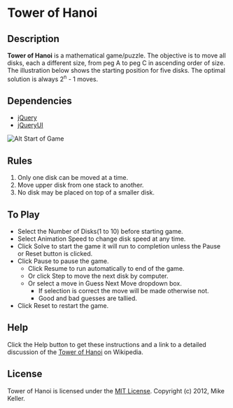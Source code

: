 # Tower of Hanoi
## Description
**Tower of Hanoi** is a mathematical game/puzzle. The objective is to move all disks, each a different size, from peg A to peg C in ascending order of size. The illustration below shows the starting position for five disks. The optimal solution is always 2<sup>n</sup> - 1 moves.

## Dependencies
* [jQuery](http://jquery.com/)  
* [jQueryUI](http://jqueryUI.com/)

![Alt Start of Game](../Hanoi/images/TowerOfHanoi.jpg)


## Rules  

1. Only one disk can be moved at a time.
2. Move upper disk from one stack to another.
3. No disk may be placed on top of a smaller disk.

## To Play

* Select the Number of Disks(1 to 10) before starting game.
* Select Animation Speed to change disk speed at any time.
* Click Solve to start the game it will run to completion unless the Pause or Reset button is 
clicked.
* Click Pause to pause the game.
    * Click Resume to run automatically to end of the game.  
    * Or click Step to move the next disk by computer.
    * Or select a move in Guess Next Move dropdown box. 
        * If selection is correct the move will be made otherwise not. 
        * Good and bad guesses are tallied.
* Click Reset to restart the game.

## Help

Click the Help button to get these instructions and a link to a detailed discussion of the [Tower of Hanoi](http://www.wikiwand.com/en/Tower_of_Hanoi) on Wikipedia.

## License
Tower of Hanoi is licensed under the [MIT License](https://opensource.org/licenses/mit-license.php).
Copyright (c) 2012, Mike Keller.